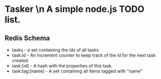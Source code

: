 # Tasker \n A simple node.js TODO list.


## Redis Schema

  - tasks - a set containing the ids of all tasks
  - task:id - An increment counter to keep track of the id for the next task created.
  - task:[id] - A hash with the properties of this task.
  - task:tag:[name] - A set containing all items tagged with "name"
